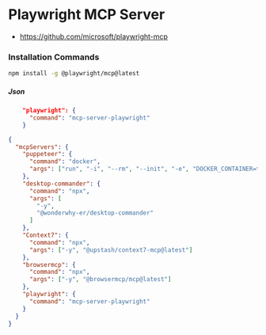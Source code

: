 # Playwright MCP Server

- https://github.com/microsoft/playwright-mcp


### Installation Commands

```bash
npm install -g @playwright/mcp@latest
```

##### Json
```json
    "playwright": {
      "command": "mcp-server-playwright"
    }
```

```json
{
  "mcpServers": {
    "puppeteer": {
      "command": "docker",
      "args": ["run", "-i", "--rm", "--init", "-e", "DOCKER_CONTAINER=true", "mcp/puppeteer"]
    },
    "desktop-commander": {
      "command": "npx",
      "args": [
        "-y",
        "@wonderwhy-er/desktop-commander"
      ]
    },
    "Context7": {
      "command": "npx",
      "args": ["-y", "@upstash/context7-mcp@latest"]
    },
    "browsermcp": {
      "command": "npx",
      "args": ["-y", "@browsermcp/mcp@latest"]
    },
    "playwright": {
      "command": "mcp-server-playwright"
    }
  }
}
```